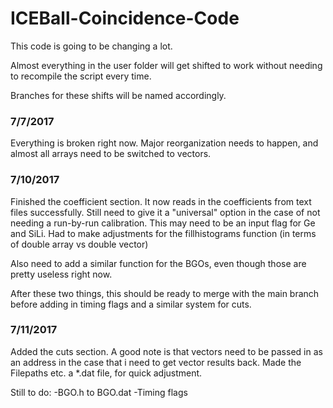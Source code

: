# ICEBall-Coincidence-Code

This code is going to be changing a lot.

Almost everything in the user folder will get shifted to work without needing to recompile the script every time. 

Branches for these shifts will be named accordingly.

### 7/7/2017
Everything is broken right now. Major reorganization needs to happen, and almost all arrays need to be switched to vectors.

### 7/10/2017
Finished the coefficient section. It now reads in the coefficients from text files successfully. Still need to give it a "universal" option in the case of not needing a run-by-run calibration. This may need to be an input flag for Ge and SiLi. Had to make adjustments for the fillhistograms function (in terms of double array vs double vector)

Also need to add a similar function for the BGOs, even though those are pretty useless right now. 

After these two things, this should be ready to merge with the main branch before adding in timing flags and a similar system for cuts.

### 7/11/2017
Added the cuts section. A good note is that vectors need to be passed in as an address in the case that i need to get vector results back. Made the Filepaths etc. a *.dat file, for quick adjustment.

Still to do:
-BGO.h to BGO.dat
-Timing flags